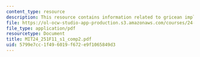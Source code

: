 ```yaml
---
content_type: resource
description: This resource contains information related to gricean implicature.
file: https://ol-ocw-studio-app-production.s3.amazonaws.com/courses/24-251-introduction-to-philosophy-of-language-fall-2011/5799e7cc1f496019f672e9f1065849d3_MIT24_251F11_s1_comp2.pdf
file_type: application/pdf
resourcetype: Document
title: MIT24_251F11_s1_comp2.pdf
uid: 5799e7cc-1f49-6019-f672-e9f1065849d3
---
```

